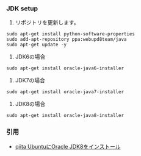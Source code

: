 ### JDK setup
1. リポジトリを更新します。
  ```
  sudo apt-get install python-software-properties
  sudo add-apt-repository ppa:webupd8team/java
  sudo apt-get update -y
  ```
1. JDK6の場合
  ```
  sudo apt-get install oracle-java6-installer
  ```
1. JDK7の場合
  ```
  sudo apt-get install oracle-java7-installer
  ```
1. JDK8の場合
  ```
  sudo apt-get install oracle-java8-installer
  ```

### 引用
- [qiita UbuntuにOracle JDK8をインストール](http://qiita.com/niusounds/items/1f32dcd6fa1f57ade98a)
